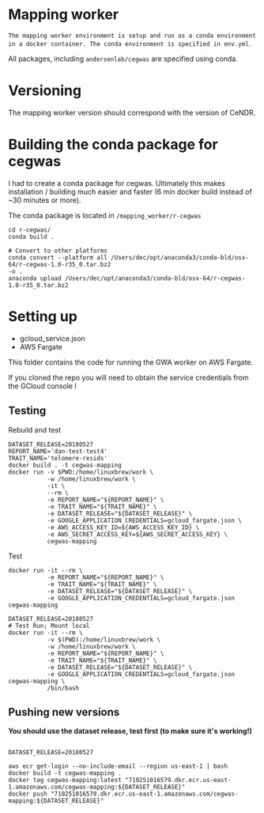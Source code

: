 # Mapping worker

`The mapping worker environment is setup and run as a conda environment in a docker container. The conda environment is specified in env.yml`.

All packages, including `andersenlab/cegwas` are specified using conda. 

# Versioning

The mapping worker version should correspond with the version of CeNDR.

# Building the conda package for cegwas

I had to create a conda package for cegwas. Ultimately this makes installation / building much easier and faster (6 min docker build instead of \~30 minutes or more).

The conda package is located in `/mapping_worker/r-cegwas`

```
cd r-cegwas/
conda build .

# Convert to other platforms
conda convert --platform all /Users/dec/opt/anaconda3/conda-bld/osx-64/r-cegwas-1.0-r35_0.tar.bz2
-o .
anaconda upload /Users/dec/opt/anaconda3/conda-bld/osx-64/r-cegwas-1.0-r35_0.tar.bz2

```

# Setting up


* gcloud_service.json
* AWS Fargate

This folder contains the code for running the GWA worker on AWS Fargate.

If you cloned the repo you will need to obtain the service credentials from the GCloud console
l

## Testing


Rebuild and test 
```shell
DATASET_RELEASE=20180527
REPORT_NAME='dan-test-test4'
TRAIT_NAME='telomere-resids'
docker build . -t cegwas-mapping
docker run -v $PWD:/home/linuxbrew/work \
           -w /home/linuxbrew/work \
           -it \
           --rm \
           -e REPORT_NAME="${REPORT_NAME}" \
           -e TRAIT_NAME="${TRAIT_NAME}" \
           -e DATASET_RELEASE="${DATASET_RELEASE}" \
           -e GOOGLE_APPLICATION_CREDENTIALS=gcloud_fargate.json \
           -e AWS_ACCESS_KEY_ID=${AWS_ACCESS_KEY_ID} \
           -e AWS_SECRET_ACCESS_KEY=${AWS_SECRET_ACCESS_KEY} \
           cegwas-mapping
```

Test
```
docker run -it --rm \
           -e REPORT_NAME="${REPORT_NAME}" \
           -e TRAIT_NAME="${TRAIT_NAME}" \
           -e DATASET_RELEASE="${DATASET_RELEASE}" \
           -e GOOGLE_APPLICATION_CREDENTIALS=gcloud_fargate.json  cegwas-mapping

DATASET_RELEASE=20180527
# Test Run; Mount local
docker run -it --rm \
           -v $(PWD):/home/linuxbrew/work \
           -w /home/linuxbrew/work \
           -e REPORT_NAME="${REPORT_NAME}" \
           -e TRAIT_NAME="${TRAIT_NAME}" \
           -e DATASET_RELEASE="${DATASET_RELEASE}" \
           -e GOOGLE_APPLICATION_CREDENTIALS=gcloud_fargate.json  cegwas-mapping \
           /bin/bash

```

## Pushing new versions

__You should use the dataset release, test first (to make sure it's working!)__

```

DATASET_RELEASE=20180527

aws ecr get-login --no-include-email --region us-east-1 | bash
docker build -t cegwas-mapping .
docker tag cegwas-mapping:latest "710251016579.dkr.ecr.us-east-1.amazonaws.com/cegwas-mapping:${DATASET_RELEASE}"
docker push "710251016579.dkr.ecr.us-east-1.amazonaws.com/cegwas-mapping:${DATASET_RELEASE}"
```
